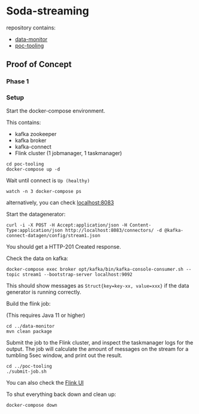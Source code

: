 # Soda-streaming
repository contains:
- [data-monitor](/data-monitor/README.md)
- [poc-tooling](/poc-tooling/README.md)

## Proof of Concept

### Phase 1

### Setup
Start the docker-compose environment.

This contains:
- kafka zookeeper 
- kafka broker 
- kafka-connect 
- Flink cluster (1 jobmanager, 1 taskmanager)

```
cd poc-tooling
docker-compose up -d
```
Wait until connect is `Up (healthy)`
```
watch -n 3 docker-compose ps
```
alternatively, you can check [localhost:8083](http://localhost:8083)

Start the datagenerator:
```
curl -i -X POST -H Accept:application/json -H Content-Type:application/json http://localhost:8083/connectors/ -d @kafka-connect-datagen/config/stream1.json
```
You should get a HTTP-201 Created response.

Check the data on kafka:
```
docker-compose exec broker opt/kafka/bin/kafka-console-consumer.sh --topic stream1 --bootstrap-server localhost:9092
```
This should show messages as `Struct{key=key-xx, value=xxx}` if the data generator is running correctly.

Build the flink job:

(This requires Java 11 or higher)
```
cd ../data-monitor
mvn clean package
```

Submit the job to the Flink cluster, and inspect the taskmanager logs for the output.
The job will calculate the amount of messages on the stream for a tumbling 5sec window, and print out the result.
```
cd ../poc-tooling
./submit-job.sh
```
You can also check the [Flink UI](http://localhost:8081)

To shut everything back down and clean up:
```
docker-compose down
```